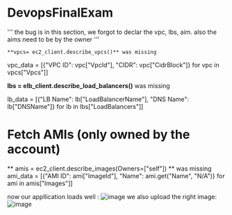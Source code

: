 # DevopsFinalExam
  '''
   the bug is in this section, we forgot to declar the vpc, lbs, aim.
   also the aims need to be by the owner
   '''

    
    **vpcs= ec2_client.describe_vpcs()** was missing

   vpc_data = [{"VPC ID": vpc["VpcId"], "CIDR": vpc["CidrBlock"]} for vpc in vpcs["Vpcs"]]
  
  
   **lbs = elb_client.describe_load_balancers()** was missing

   lb_data = [{"LB Name": lb["LoadBalancerName"], "DNS Name": lb["DNSName"]} for lb in lbs["LoadBalancers"]]
  
   # Fetch AMIs (only owned by the account)
  ** amis = ec2_client.describe_images(Owners=["self"])  ** was missing
   ami_data = [{"AMI ID": ami["ImageId"], "Name": ami.get("Name", "N/A")} for ami in amis["Images"]]
  

now our appllication loads well :
    ![image](https://github.com/user-attachments/assets/6a8a39dc-8687-4702-a5d2-03a2bc683e9b)
    we also upload the right image:
    ![image](https://github.com/user-attachments/assets/980c1b67-9576-4faf-98b9-342d2bd43576)


